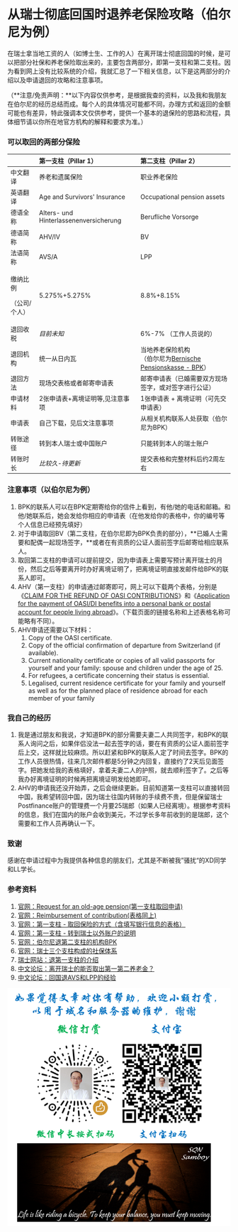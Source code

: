 # 从瑞士彻底回国时退养老保险攻略（伯尔尼为例）

在瑞士拿当地工资的人（如博士生、工作的人）在离开瑞士彻底回国的时候，是可以把部分社保和养老保险取出来的，主要包含两部分，即第一支柱和第二支柱。因为看到网上没有比较系统的介绍，我就汇总了一下相关信息，以下是这两部分的介绍以及申请退回的攻略和注意事项。

（**注意/免责声明：**以下内容仅供参考，是根据我查的资料，以及我和我朋友在伯尔尼的经历总结而成。每个人的具体情况可能都不同，办理方式和返回的金额可能也有差异，特此强调本文仅供参考，提供一个基本的退保险的思路和流程，具体细节请以你所在地官方机构的解释和要求为准。）

### 可以取回的两部分保险

<table>
  <thead>
    <tr>
      <th style="text-align:left"></th>
      <th style="text-align:left">&#x7B2C;&#x4E00;&#x652F;&#x67F1;&#xFF08;<b>Pillar 1</b>&#xFF09;</th>
      <th
      style="text-align:left">&#x7B2C;&#x4E8C;&#x652F;&#x67F1;&#xFF08;<b>Pillar 2</b>&#xFF09;</th>
    </tr>
  </thead>
  <tbody>
    <tr>
      <td style="text-align:left">&#x4E2D;&#x6587;&#x7FFB;&#x8BD1;</td>
      <td style="text-align:left">&#x517B;&#x8001;&#x548C;&#x9057;&#x5C5E;&#x4FDD;&#x9669;</td>
      <td style="text-align:left">&#x804C;&#x4E1A;&#x517B;&#x8001;&#x4FDD;&#x9669;</td>
    </tr>
    <tr>
      <td style="text-align:left">&#x82F1;&#x8BED;&#x7FFB;&#x8BD1;</td>
      <td style="text-align:left">Age and Survivors&apos; Insurance</td>
      <td style="text-align:left">Occupational pension assets</td>
    </tr>
    <tr>
      <td style="text-align:left">&#x5FB7;&#x8BED;&#x5168;&#x79F0;</td>
      <td style="text-align:left">Alters- und Hinterlassenenversicherung</td>
      <td style="text-align:left">Berufliche Vorsorge</td>
    </tr>
    <tr>
      <td style="text-align:left">&#x5FB7;&#x8BED;&#x7B80;&#x79F0;</td>
      <td style="text-align:left">AHV/IV</td>
      <td style="text-align:left">BV</td>
    </tr>
    <tr>
      <td style="text-align:left">&#x6CD5;&#x8BED;&#x7B80;&#x79F0;</td>
      <td style="text-align:left">AVS/A</td>
      <td style="text-align:left">LPP</td>
    </tr>
    <tr>
      <td style="text-align:left">
        <p>&#x7F34;&#x7EB3;&#x6BD4;&#x4F8B;</p>
        <p>&#xFF08;&#x516C;&#x53F8;/&#x4E2A;&#x4EBA;&#xFF09;</p>
      </td>
      <td style="text-align:left">5.275%+5.275%</td>
      <td style="text-align:left">8.8%+8.15%</td>
    </tr>
    <tr>
      <td style="text-align:left">&#x9000;&#x56DE;&#x6536;&#x7A0E;</td>
      <td style="text-align:left"><em>&#x76EE;&#x524D;&#x672A;&#x77E5;</em>
      </td>
      <td style="text-align:left">6%-7% &#xFF08;&#x5DE5;&#x4F5C;&#x4EBA;&#x5458;&#x8BF4;&#x7684;&#xFF09;</td>
    </tr>
    <tr>
      <td style="text-align:left">&#x9000;&#x56DE;&#x673A;&#x6784;</td>
      <td style="text-align:left">&#x7EDF;&#x4E00;&#x4ECE;&#x65E5;&#x5185;&#x74E6;</td>
      <td style="text-align:left">&#x5F53;&#x5730;&#x517B;&#x8001;&#x4FDD;&#x9669;&#x673A;&#x6784;
        <br />&#xFF08;&#x4F2F;&#x5C14;&#x5C3C;&#x4E3A;<a href="https://www.bpk.ch/">Bernische Pensionskasse - BPK</a>&#xFF09;</td>
    </tr>
    <tr>
      <td style="text-align:left">&#x9000;&#x56DE;&#x65B9;&#x6CD5;</td>
      <td style="text-align:left">&#x73B0;&#x573A;&#x4EA4;&#x8868;&#x683C;&#x6216;&#x8005;&#x90AE;&#x5BC4;&#x7533;&#x8BF7;&#x8868;</td>
      <td
      style="text-align:left">&#x90AE;&#x5BC4;&#x7533;&#x8BF7;&#x8868;&#xFF08;&#x5DF2;&#x5A5A;&#x9700;&#x8981;&#x53CC;&#x65B9;&#x73B0;&#x573A;&#x7B7E;&#x5B57;&#xFF0C;&#x6216;&#x5BF9;&#x7B7E;&#x5B57;&#x8FDB;&#x884C;&#x516C;&#x8BC1;&#xFF09;</td>
    </tr>
    <tr>
      <td style="text-align:left">&#x7533;&#x8BF7;&#x6750;&#x6599;</td>
      <td style="text-align:left">2&#x5F20;&#x7533;&#x8BF7;&#x8868;+&#x79BB;&#x5883;&#x8BC1;&#x660E;&#x7B49;,&#x89C1;&#x6CE8;&#x610F;&#x4E8B;&#x9879;</td>
      <td
      style="text-align:left">1&#x5F20;&#x7533;&#x8BF7;&#x8868; + &#x79BB;&#x5883;&#x8BC1;&#x660E;&#xFF08;&#x53EF;&#x5148;&#x4EA4;&#x7533;&#x8BF7;&#x8868;&#xFF09;</td>
    </tr>
    <tr>
      <td style="text-align:left">&#x7533;&#x8BF7;&#x8868;</td>
      <td style="text-align:left">&#x81EA;&#x5DF1;&#x4E0B;&#x8F7D;&#xFF0C;&#x89C1;&#x540E;&#x6587;&#x6CE8;&#x610F;&#x4E8B;&#x9879;</td>
      <td
      style="text-align:left">&#x4ECE;&#x76F8;&#x5173;&#x673A;&#x6784;&#x8054;&#x7CFB;&#x4EBA;&#x5904;&#x83B7;&#x53D6;&#xFF08;&#x4F2F;&#x5C14;&#x5C3C;&#x4E3A;BPK&#xFF09;</td>
    </tr>
    <tr>
      <td style="text-align:left">&#x8F6C;&#x8D26;&#x9014;&#x5F84;</td>
      <td style="text-align:left">&#x8F6C;&#x5230;&#x672C;&#x4EBA;&#x745E;&#x58EB;&#x6216;&#x4E2D;&#x56FD;&#x8D26;&#x6237;</td>
      <td
      style="text-align:left">&#x53EA;&#x80FD;&#x8F6C;&#x5230;&#x672C;&#x4EBA;&#x7684;&#x745E;&#x58EB;&#x8D26;&#x6237;</td>
    </tr>
    <tr>
      <td style="text-align:left">&#x8F6C;&#x8D26;&#x65F6;&#x957F;</td>
      <td style="text-align:left"><em>&#x6BD4;&#x8F83;&#x4E45;-&#x5F85;&#x66F4;&#x65B0;</em>
      </td>
      <td style="text-align:left">&#x63D0;&#x4EA4;&#x8868;&#x683C;&#x548C;&#x5B8C;&#x6574;&#x6750;&#x6599;&#x540E;&#x7EA6;2&#x5468;&#x5DE6;&#x53F3;</td>
    </tr>
  </tbody>
</table>

### 注意事项（以伯尔尼为例）

1. BPK的联系人可以在BPK定期寄给你的信件上看到，有他/她的电话和邮箱。和他/她联系后，她会发给你相应的申请表（在他发给你的表格中，你的编号等个人信息已经预先填好）
2. 对于申请取回BV（第二支柱，在伯尔尼即为BPK负责的部分），**已婚人士需要和配偶一起现场签字，**或者在有资质的公证人面前签字后邮寄给相应联系人。
3. 取回第二支柱的申请可以提前提交，因为申请表上需要写预计离开瑞士的月份，然后之后等要离开时办好离境证明了，把离境证明直接发邮件给BPK的联系人即可。
4. AHV（第一支柱）的申请通过邮寄即可，网上可以下载两个表格，分别是《[CLAIM FOR THE REFUND OF OASI CONTRIBUTIONS](https://www.zas.admin.ch/zas/en/home/particuliers/demander-une-rente-de-vieillesse/nationalite-d_un-autre-pays-.html)》和《[Application for the payment of OASI/DI benefits into a personal bank or postal account for people living abroad](https://www.zas.admin.ch/zas/en/home/particuliers/paiement-des-prestations.html)》。（下载页面的链接名称和上述表格名称可能略有不同）。
5. AHV申请还需要以下材料：
   1. Copy of the OASI certificate. 
   2. Copy of the official confirmation of departure from Switzerland \(if available\). 
   3. Current nationality certificate or copies of all valid passports for yourself and your family: spouse and children under the age of 25. 
   4. For refugees, a certificate concerning their status is essential. 
   5. Legalised, current residence certificate for your family and yourself as well as for the planned place of residence abroad for each member of your family

### 我自己的经历

1. 我是通过朋友和我说，才知道BPK的部分需要夫妻二人共同签字，和BPK的联系人询问之后，如果伴侣没法一起去签字的话，要在有资质的公证人面前签字后上交，这样就比较麻烦。所以赶紧和BPK的联系人定了时间去签字。BPK的工作人员很热情，往来几次邮件都是5分钟之内回复，直接约了2天后见面签字。把她发给我的表格填好，拿着夫妻二人的护照，就去顺利签字了。之后等我办好离境证明的时候再把离境证明发给她即可。
2. AHV的申请我还没开始弄，之后会继续更新。目前知道第一支柱可以直接转回中国，我希望转回中国，因为瑞士往国内转账的手续费不贵，但是保留瑞士Postfinance账户的管理费一个月要25瑞郎（如果人已经离境）。根据参考资料的信息，我们在国内的账户会收到美元，不过学长多年前收到的是瑞郎，这个需要和工作人员再确认一下。

### 致谢

感谢在申请过程中为我提供各种信息的朋友们，尤其是不断被我”骚扰“的XD同学和LL学长。

### 参考资料

1. [官网：Request for an old-age pension\(第一支柱取回申请\)](https://www.zas.admin.ch/zas/en/home/particuliers/demander-une-rente-de-vieillesse.html)
2. [官网：Reimbursement of contribution\(表格同上\)](https://www.zas.admin.ch/zas/en/home/particuliers/les-versements-uniques/remboursement-des-cotisations.html)
3. [官网：第一支柱 - 取回保险的方式（含填写银行信息的表格）](https://www.zas.admin.ch/zas/en/home/particuliers/paiement-des-prestations.html)
4. [官网：第一支柱 - 转到瑞士以外账户的说明](https://www.zas.admin.ch/zas/en/home/particuliers/paiement-des-prestations/modes-de-paiement.html)
5. [官网：伯尔尼退第二支柱的机构BPK](https://www.bpk.ch/)
6. [官网：瑞士三个支柱构成的社保体系](https://www.eda.admin.ch/aboutswitzerland/zh/home/wirtschaft/soziale-aspekte/soziale-vorsorge.html)
7. [瑞士网站：退第一支柱的介绍](https://www.ch.ch/en/refund-ahv-contributions/)
8. [中文论坛：离开瑞士的能否取出第一第二养老金？](http://swissant.com/forum/forum.php?mod=viewthread&tid=119071)
9. [中文论坛：回国退AVS和LPP的经验](http://www.swissant.com/forum/forum.php?mod=viewthread&tid=39549)

![](.gitbook/assets/20200804-wei-tu-.png)

